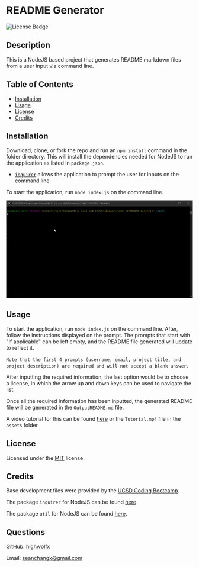 # README Generator
![License Badge](https://img.shields.io/badge/License-MIT-yellow.svg)

## Description

This is a NodeJS based project that generates README markdown files from a user input via command line.


## Table of Contents
* [Installation](#installation)
* [Usage](#usage)
* [License](#license)
* [Credits](#credits)


## Installation

Download, clone, or fork the repo and run an `npm install` command in the folder directory. This will install the dependencies needed for NodeJS to run the application as listed in `package.json`.

 * [`inquirer`](https://www.npmjs.com/package/inquirer) allows the application to prompt the user for inputs on the command line.

To start the application, run `node index.js` on the command line.

<p align="center">
    <img alt="GIF of GUI" src="https://raw.githubusercontent.com/highwolfx/README-Generator/main/assets/GUI.gif">
</p>


  

## Usage

To start the application, run `node index.js` on the command line. After, follow the instructions displayed on the prompt. The prompts that start with "If applicable" can be left empty, and the README file generated will update to reflect it.

`Note that the first 4 prompts (username, email, project title, and project description) are required and will not accept a blank answer.`

After inputting the required information, the last option would be to choose a license, in which the arrow up and down keys can be used to navigate the list.

Once all the required information has been inputted, the generated README file will be generated in the `OutputREADME.md` file.

A video tutorial for this can be found [here](https://youtu.be/o38CbjmZzfk) or the `Tutorial.mp4` file in the `assets` folder.

## License

Licensed under the [MIT](LICENSE.txt) license.


## Credits
Base development files were provided by the [UCSD Coding Bootcamp](https://bootcamp.extension.ucsd.edu/coding/).

The package `inquirer` for NodeJS can be found [here](https://www.npmjs.com/package/inquirer).

The package `util` for NodeJS can be found [here](https://www.npmjs.com/package/util).


## Questions
GitHub: [highwolfx](https://github.com/highwolfx/)

Email: seanchangx@gmail.com
